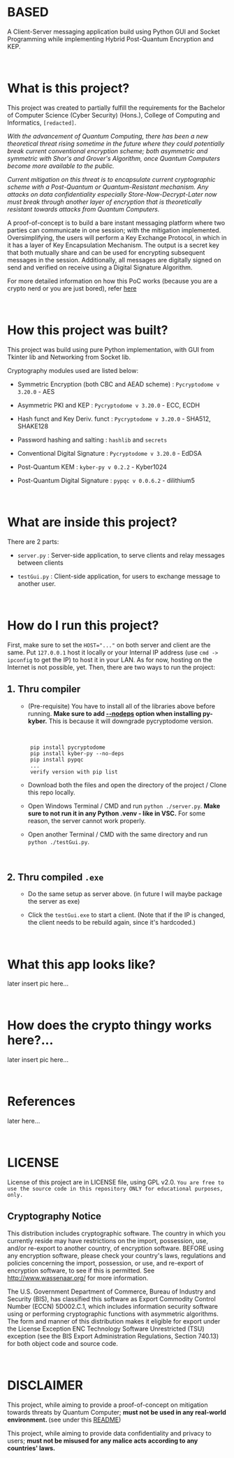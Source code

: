 <h1> BASED </h1>
<p>
A Client-Server messaging application build using Python GUI and Socket Programming while implementing Hybrid Post-Quantum Encryption and KEP.</p>
<br>

<h1> What is this project? </h1>
<p>
This project was created to partially fulfill the requirements for the Bachelor of Computer Science (Cyber Security) (Hons.), College of Computing and Informatics, <code>[redacted]</code>. </p>
<p><i>
With the advancement of Quantum Computing, there has been a new theoretical threat rising sometime in the future where they could potentially break current conventional encryption scheme; both asymmetric and symmetric with Shor's and Grover's Algorithm, once Quantum Computers become more available to the public.</i></p>
<p><i>Current mitigation on this threat is to encapsulate current cryptographic scheme with a Post-Quantum or Quantum-Resistant mechanism. Any attacks on data confidentiality especially Store-Now-Decrypt-Later now must break through another layer of encryption that is theoretically resistant towards attacks from Quantum Computers.</i></p>
<p>A proof-of-concept is to build a bare instant messaging platform where two parties can communicate in one session; with the mitigation implemented. Oversimplifying, the users will perform a Key Exchange Protocol, in which in it has a layer of Key Encapsulation Mechanism. The output is a secret key that both mutually share and can be used for encrypting subsequent messages in the session. Additionally, all messages are digitally signed on send and verified on receive using a Digital Signature Algorithm.</p>
<p>For more detailed information on how this PoC works (because you are a crypto nerd or you are just bored), refer <a href="https://github.com/r3tr0-02/BASED/edit/main/README.md#-how-does-the-crypto-thingy-works-here-">here</a></p>
<br>

<h1> How this project was built?</h1>
<p>This project was build using pure Python implementation, with GUI from Tkinter lib and Networking from Socket lib. </p>
<p>Cryptography modules used are listed below:</p>
<ul>
    <li><p>Symmetric Encryption (both CBC and AEAD scheme) : <code>Pycryptodome v 3.20.0</code> - AES</p></li>
    <li><p>Asymmetric PKI and KEP : <code>Pycryptodome v 3.20.0</code> - ECC, ECDH</p></li>
    <li><p>Hash funct and Key Deriv. funct : <code>Pycryptodome v 3.20.0</code> - SHA512, SHAKE128</p></li>
    <li><p>Password hashing and salting : <code>hashlib</code> and <code>secrets</code></p></li>
    <li><p>Conventional Digital Signature : <code>Pycryptodome v 3.20.0</code> - EdDSA</p></li>
    <li><p>Post-Quantum KEM : <code>kyber-py v 0.2.2</code> - Kyber1024</p></li>
    <li><p>Post-Quantum Digital Signature : <code>pypqc v 0.0.6.2</code> - dilithium5</p></li>
</ul>
<br>

<h1> What are inside this project?</h1>
<p>There are 2 parts:</p>
<ul>
    <li><p><code>server.py</code> : Server-side application, to serve clients and relay messages between clients</p></li>
    <li><p><code>testGui.py</code> : Client-side application, for users to exchange message to another user.</p></li>
</ul>
<br>
<h1> How do I run this project? </h1>
<p>First, make sure to set the <code>HOST="..."</code> on both server and client are the same. Put <code>127.0.0.1</code> host it locally or your Internal IP address (use <code>cmd -> ipconfig</code> to get the IP) to host it in your LAN.
As for now, hosting on the Internet is not possible, yet.
Then, there are two ways to run the project:</p>
<ol>
    <h2><li>Thru compiler</li></h2>
    <ul>
        <li><p>(Pre-requisite) You have to install all of the libraries above before running. <b>Make sure to add <u>--nodeps</u> option when installing py-kyber.</b> This is because it will downgrade pycryptodome version.</p></li>
        <br>
    </ul>

        pip install pycryptodome
        pip install kyber-py --no-deps
        pip install pypqc
        ...
        verify version with pip list

<ul>
        <li><p>Download both the files and open the directory of the project / Clone this repo locally.</p></li>
        <li><p>Open Windows Terminal / CMD and run <code>python ./server.py</code>. <b>Make sure to not run it in any Python .venv - like in VSC.</b> For some reason, the server cannot work properly.</p></li>
        <li><p>Open another Terminal / CMD with the same directory and run <code>python ./testGui.py</code>.</p></li>
    </ul><br>
    <h2><li>Thru compiled <code>.exe</code></li></h2>
        <ul>
            <li><p>Do the same setup as server above. (in future I will maybe package the server as exe)</p></li>
            <li><p>Click the <code>testGui.exe</code> to start a client. (Note that if the IP is changed, the client needs to be rebuild again, since it's hardcoded.)</p></li>
        </ul>
</ol>
<br>
<h1> What this app looks like? </h1>
    <p>later insert pic here...</p>
<br>
<h1 id="detail"> How does the crypto thingy works here?... </h1>
    <p>later insert pic here...</p>
<br>
<h1>References</h1>
    <p>later here...</p>
<br>
<h1> LICENSE </h1>
    <p>License of this project are in LICENSE file, using GPL v2.0. <code>You are free to use the source code in this repository ONLY for educational purposes, only.</code></p>
    <h2>Cryptography Notice</h2>
    <p>This distribution includes cryptographic software. The country in which you currently reside may have restrictions on the import, possession, use, and/or re-export to another country, of encryption software. BEFORE using any encryption software, please check your country's laws, regulations and policies concerning the import, possession, or use, and re-export of encryption software, to see if this is permitted. See <a href="http://www.wassenaar.org/">http://www.wassenaar.org/</a> for more information.</p>

<p>The U.S. Government Department of Commerce, Bureau of Industry and Security (BIS), has classified this software as Export Commodity Control Number (ECCN) 5D002.C.1, which includes information security software using or performing cryptographic functions with asymmetric algorithms. The form and manner of this distribution makes it eligible for export under the License Exception ENC Technology Software Unrestricted (TSU) exception (see the BIS Export Administration Regulations, Section 740.13) for both object code and source code.</p>
<br>

<h1> DISCLAIMER </h1>
    <p> This project, while aiming to provide a proof-of-concept on mitigation towards threats by Quantum Computer; <b>must not be used in any real-world environment. </b>(see under this <a href="https://github.com/GiacomoPope/kyber-py/blob/main/README.md">README</a>)</p>
    <p>This project, while aiming to provide data confidentiality and privacy to users; <b>must not be misused for any malice acts according to any countries' laws.</b></p>
<br>
